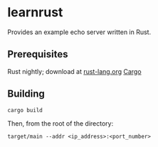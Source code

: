 learnrust
=========
Provides an example echo server written in Rust.

## Prerequisites
Rust nightly; download at [rust-lang.org](http://www.rust-lang.org/)
[Cargo](crates.io)

## Building
```
cargo build
```
Then, from the root of the directory:
```
target/main --addr <ip_address>:<port_number>
```
